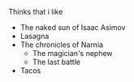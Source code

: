Thinks that i like
* The naked sun of Isaac Asimov
* Lasagna
* The chronicles of Narnia
  * The magician's nephew
  * The last battle
* Tacos
